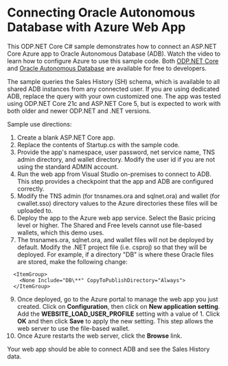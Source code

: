 # Connecting Oracle Autonomous Database with Azure Web App
This ODP.NET Core C# sample demonstrates how to connect an ASP.NET Core Azure app to Oracle Autonomous Database (ADB). Watch the video to learn how to configure Azure to use this 
sample code. Both [ODP.NET Core](https://www.nuget.org/packages/Oracle.ManagedDataAccess.Core/) and 
[Oracle Autonomous Database](https://docs.oracle.com/en-us/iaas/Content/Database/Concepts/adbfreeoverview.htm) are available for free to developers.

The sample queries the Sales History (SH) schema, which is available to all shared ADB instances from any connected user. If you are using dedicated ADB, replace the query 
with your own customized one. The app was tested using ODP.NET Core 21c and ASP.NET Core 5, but is expected to work with both older and newer ODP.NET and .NET versions.

Sample use directions:
1. Create a blank ASP.NET Core app. 
2. Replace the contents of Startup.cs with the sample code.
3. Provide the app's namespace, user password, net service name, TNS admin directory, and wallet directory. Modify the user id if you are not using the standard ADMIN account. 
4. Run the web app from Visual Studio on-premises to connect to ADB. This step provides a checkpoint that the app and ADB are configured correctly.
5. Modify the TNS admin (for tnsnames.ora and sqlnet.ora) and wallet (for cwallet.sso) directory values to the Azure directories these files will be uploaded to.
7. Deploy the app to the Azure web app service. Select the Basic pricing level or higher. The Shared and Free levels cannot use file-based wallets, which this demo uses.
8. The tnsnames.ora, sqlnet.ora, and wallet files will not be deployed by default. Modify the .NET project file (i.e. csproj) so that they will be deployed. For example, if a directory "DB" is where these Oracle files are stored, make the following change:
```
  <ItemGroup>
    <None Include="DB\**" CopyToPublishDirectory="Always">
  </ItemGroup>
```
9. Once deployed, go to the Azure portal to manage the web app you just created. Click on <b>Configuration</b>, then click on <b>New application setting</b>. Add the <b>WEBSITE_LOAD_USER_PROFILE</b> setting with a value of 1. Click <b>OK</b> and then click <b>Save</b> to apply the new setting. This step allows the web server to use the file-based wallet.
10. Once Azure restarts the web server, click the <b>Browse</b> link.
  

Your web app should be able to connect ADB and see the Sales History data.
